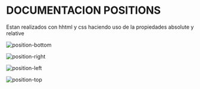 # DOCUMENTACION POSITIONS

Estan realizados con hhtml y css haciendo uso de la propiedades absolute y relative

![position-bottom](https://user-images.githubusercontent.com/98065715/153728952-f22d19bd-aded-4684-915f-576f442122e6.png)

![position-right](https://user-images.githubusercontent.com/98065715/153728957-83d6c931-fb56-4045-9354-c42dad6ed79e.png)

![position-left](https://user-images.githubusercontent.com/98065715/153728954-bcea0189-4281-462e-876e-af41e6312c9c.png)

![position-top](https://user-images.githubusercontent.com/98065715/153728959-649860e4-ad55-4e2f-8021-6b0ec42a4abe.png)
